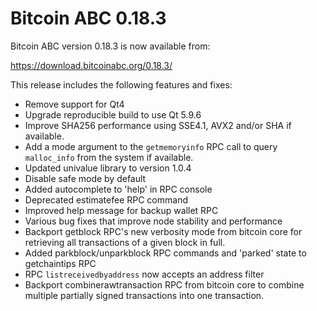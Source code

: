 Bitcoin ABC 0.18.3
==================

Bitcoin ABC version 0.18.3 is now available from:

  <https://download.bitcoinabc.org/0.18.3/>

This release includes the following features and fixes:

 - Remove support for Qt4
 - Upgrade reproducible build to use Qt 5.9.6
 - Improve SHA256 performance using SSE4.1, AVX2 and/or SHA if available.
 - Add a mode argument to the `getmemoryinfo` RPC call to query `malloc_info` from the system if available.
 - Updated univalue library to version 1.0.4
 - Disable safe mode by default
 - Added autocomplete to 'help' in RPC console
 - Deprecated estimatefee RPC command
 - Improved help message for backup wallet RPC
 - Various bug fixes that improve node stability and performance
 - Backport getblock RPC's new verbosity mode from bitcoin core for retrieving all transactions of a given block in full.
 - Added parkblock/unparkblock RPC commands and 'parked' state to getchaintips RPC
 - RPC `listreceivedbyaddress` now accepts an address filter
 - Backport combinerawtransaction RPC from bitcoin core to combine multiple partially signed transactions into one transaction.

